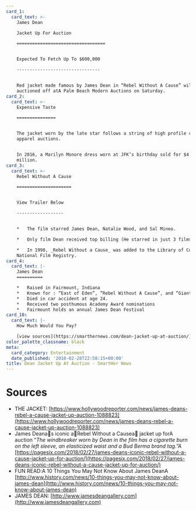 ```yaml
---
card_1:
  card_text: >-
    James Dean  

    Jacket Up For Auction

    ==================================


    Expected To Fetch Up To $600,000

    --------------------------------


    Red jacket made famous by James Dean in “Rebel Without A Cause” will be
    auctioned off atA Palm Beach Modern Auctions on Saturday.
card_2:
  card_text: >-
    Expensive Taste

    ===============


    The jacket worn by the late star follows a string of high profile celebrity
    apparel auctions.


    In 2016, a Marilyn Monore dress worn at JFK’s birthday sold for $4.8
    million.
card_3:
  card_text: >-
    Rebel Without A Cause

    =====================


    View Trailer Below

    ------------------


    *   The film starred James Dean, Natalie Wood, and Sal Mineo.

    *   Only film Dean received top billing (He starred in just 3 films).

    *   In 1990, _Rebel Without a Cause_ was added to the Library of Congress’s
    National Film Registry.
card_4:
  card_text: |-
    James Dean
    ==========

    *   Raised in Fairmount, Indiana
    *   Known for : “East of Eden”, “Rebel Without A Cause”, and “Giant”
    *   Died in car accident at age 24.
    *   Received two posthumous Academy Award nominations
    *   Fairmount holds an annual James Dean Festival
card_10:
  card_text: |-
    How Much Would You Pay?

    [view sources](https://smarthernews.com/dean-jacket-up-at-auction/)
color_palette_classname: black
meta:
  card_category: Entertainment
  date_published: '2018-02-28T22:58:15+00:00'
title: Dean Jacket Up At Auction - SmartHer News
---
```

Sources
=======

*   THE JACKET: [https://www.hollywoodreporter.com/news/james-deans-rebel-a-cause-jacket-up-auction-1088823](https://www.hollywoodreporter.com/news/james-deans-rebel-a-cause-jacket-up-auction-1088823)
*   James Deanas iconic aRebel Without a Causea jacket up forA auction “_The windbreaker worn by Dean in the film has a cigarette burn on the left sleeve, an elasticized waist and a Bud Berma brand tag.”A_ [https://pagesix.com/2018/02/27/james-deans-iconic-rebel-without-a-cause-jacket-up-for-auction/](https://pagesix.com/2018/02/27/james-deans-iconic-rebel-without-a-cause-jacket-up-for-auction/)
*   FUN READ:A 10 Things You May Not Know About James DeanA [http://www.history.com/news/10-things-you-may-not-know-about-james-dean](http://www.history.com/news/10-things-you-may-not-know-about-james-dean)
*   JAMES DEAN: [http://www.jamesdeangallery.com](http://www.jamesdeangallery.com)